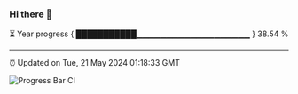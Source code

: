 ### Hi there 👋

⏳ Year progress { ███████████▁▁▁▁▁▁▁▁▁▁▁▁▁▁▁▁▁▁▁ } 38.54 %

---

⏰ Updated on Tue, 21 May 2024 01:18:33 GMT

![Progress Bar CI](https://github.com/ZhaoGui/ZhaoGui/workflows/Progress%20Bar%20CI/badge.svg)
